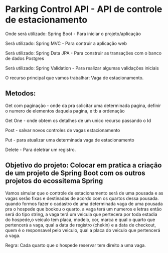 # Parking Control API - API de controle de estacionamento

Onde será utilizado:
Spring Boot - Para iniciar o projeto/aplicação

Será utilizado: 
Spring MVC - Para contruir a aplicação web

Será utilizado: 
Spring Data JPA - Para construir as transações com o banco de dados Postgres

Será utilizado:
Spring Validation - Para realizar algumas validações iniciais

O recurso principal que vamos trabalhar: Vaga de estacionamento.

## Metodos:

Get com paginação - onde da pra solicitar uma determinada pagina, definir o numero de elementos daquela pagina, e tb a ordenação

Get One - onde obtem os detalhes de um unico recurso passando o Id

Post - salvar novos controles de vagas estacionamento

Put - para atualizar uma determinada vaga de estacionamento 

Delete -  Para deletrar um registro.
 
## Objetivo do projeto: Colocar em pratica a criação de um projeto de Spring Boot com os outros projetos do ecossitema Spring 

Vamos simular que o controle de estacionamento será de uma pousada e as vagas serão fixas e destinadas de acordo com os quartos dessa pousada.
quando formos fazer o cadastro de uma determinada vaga de uma pousada pra o hospede que bookou o quarto, a vaga terá um numeros e letras então será do tipo string, a vaga terá um veicula que pertecera por toda estadia do hospede,o veiculo tem placa, modelo, cor, marca e qual o quarto que pertencerá a vaga, qual a data de registro (chekin) e a data de checkout, quem é o responsavel pelo veiculo, qual a placa do veiculo que pertencerá a vaga.

Regra: Cada quarto que o hospede reservar tem direito a uma vaga.
